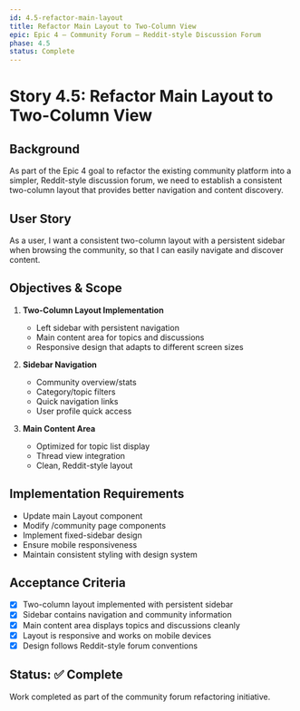 ```yaml
---
id: 4.5-refactor-main-layout
title: Refactor Main Layout to Two-Column View
epic: Epic 4 – Community Forum – Reddit-style Discussion Forum
phase: 4.5
status: Complete
---
```


# Story 4.5: Refactor Main Layout to Two-Column View

## Background
As part of the Epic 4 goal to refactor the existing community platform into a simpler, Reddit-style discussion forum, we need to establish a consistent two-column layout that provides better navigation and content discovery.

## User Story
As a user, I want a consistent two-column layout with a persistent sidebar when browsing the community, so that I can easily navigate and discover content.

## Objectives & Scope
1. **Two-Column Layout Implementation**
   - Left sidebar with persistent navigation
   - Main content area for topics and discussions
   - Responsive design that adapts to different screen sizes

2. **Sidebar Navigation**
   - Community overview/stats
   - Category/topic filters
   - Quick navigation links
   - User profile quick access

3. **Main Content Area**
   - Optimized for topic list display
   - Thread view integration
   - Clean, Reddit-style layout

## Implementation Requirements
- Update main Layout component
- Modify /community page components
- Implement fixed-sidebar design
- Ensure mobile responsiveness
- Maintain consistent styling with design system

## Acceptance Criteria
- [x] Two-column layout implemented with persistent sidebar
- [x] Sidebar contains navigation and community information
- [x] Main content area displays topics and discussions cleanly
- [x] Layout is responsive and works on mobile devices
- [x] Design follows Reddit-style forum conventions

## Status: ✅ Complete

Work completed as part of the community forum refactoring initiative.